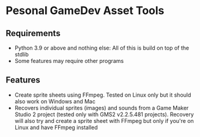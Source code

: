 # Pesonal GameDev Asset Tools

## Requirements
- Python 3.9 or above and nothing else: All of this is build on top of the stdlib
- Some features may require other programs

## Features
- Create sprite sheets using FFmpeg. Tested on Linux only but it should also work on Windows and Mac
- Recovers individual sprites (images) and sounds from a Game Maker Studio 2 project (tested only with GMS2 v2.2.5.481 projects). Recovery will also try and create a sprite sheet with FFmpeg but only if you're on Linux and have FFmpeg installed

